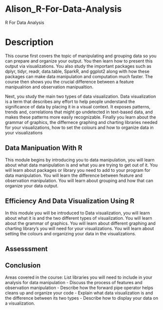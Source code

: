 # Alison_R-For-Data-Analysis
R For Data Analysis

# Description
This course first covers the topic of manipulating and grouping data so you can prepare and organize your output. You then learn how to present this output via visualizations. You also study the important packages such as dplyr, tidyr, readr, data.table, SparkR, and ggplot2 along with how these packages can make data manipulation and computation much faster. The course then shows you the crucial difference between a feature manipualrion and observation manipualtion.

Next, you study the main two types of data visualization. Data visualization is a term that describes any effort to help people understand the significance of data by placing it in a visual context. It exposes patterns, trends and, correlations that might go undetected in text-based data, and makes these patterns more easily recognizable. Finally you learn about the grammar of graphics, the differnece graphing and charting libraries needed for your visualizations, how to set the colours and how to organize data in your visualizations

## Data Manipuation With R
This module begins by introducing you to data manipulation, you will learn about what data manipulation is and what you are trying to get out of it. You will learn about packages or library you need to add to your program for data manipulation. You will learn the difference between feature and observation manipulation. You will learn about grouping and how that can organize your data output.

## Efficiency And Data Visualization Using R
In this module you will be introduced to Data visualization, you will learn about what it is and the two different types of visualization. You will learn about the grammar of graphics. You will learn about different graphing and charting library’s you will need for your visualizations. You will learn about setting the colours and organizing your data in the visualizations.

## Assesssment


## Conclusion
Areas covered in the course: List libraries you will need to include in your analysis for data manipulation - Discuss the process of features and observation manipulation - Describe how the forward pipe operator helps cleans up and organize your code - Explain what data visualization is and the difference between its two types - Describe how to display your data on a visualization.
